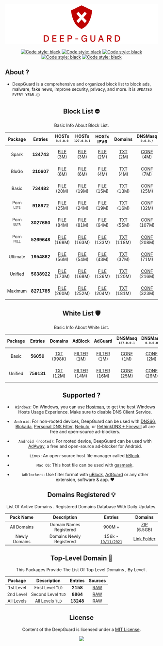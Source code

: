 
 <div align="center">

 ![Cover](https://raw.githubusercontent.com/VenexGit/DeepGuard/main/Logo.png)

</div>
 <div align="center">

<a href="https://github.com/VenexGit/DeepGuard/releases"><img alt="Code style: black" src="https://img.shields.io/badge/Version-1.1-orange.svg?longCache=true&style=flat-square"></a>
<a href="https://github.com/VenexGit/DeepGuard/releases"><img alt="Code style: black" src="https://img.shields.io/badge/Update-Nov 22, 2021-red.svg?longCache=true&style=flat-square"></a>
<a href="https://github.com/VenexGit/DeepGuard/releases"><img alt="Code style: black" src="https://img.shields.io/badge/Status-Official-green.svg?longCache=true&style=flat-square"></a>
<a href="https://github.com/VenexGit/DeepGuard/blob/main/LICENSE"><img alt="Code style: black" src="https://img.shields.io/badge/License-MIT-yellow.svg?longCache=true&style=flat-square"></a>
 <a href="https://t.me/WizVenex"><img alt="Code style: black" src="https://img.shields.io/badge/Telegram-Contact Me-blue.svg?longCache=true&style=flat-square"></a>


</div>

## About ? 
* DeepGuard is a comprehensive and organized block list to block ads, malware, fake news, improve security, privacy, and more. it is `UPDATED EVERY YEAR.🕣`
<div align="center">
<div align="center">


## Block List ​⛔️

Basic Info About Block List.

Package | Entries | HOSTs<br> <sup>`0.0.0.0`</sup> | HOSTs<br> <sup>`127.0.0.1`</sup> | HOSTs IPV6 | Domains | DNSMasq <br> <sup>`0.0.0./`</sup>| DNSMasq <br> <sup>`127.0.0.1`</sup> | DNSMasq IPV6 | Magisk | Flashable | RPZ | AdBlock | AdGuard | Unbound | OneLine |
:-----------:|:-------:|:-----:|:----------:|:-------:|:-------:|:-------:|:------------:|:------:|:---------:|:---:|:-------:|:-------:|:-------:|:-------:|:-------:|
Spark | **124743** | [FILE](https://github.com/VenexGit/DeepGuard/releases/download/Spark/Hosts_0-0-0-0) (3M) | [FILE](https://github.com/VenexGit/DeepGuard/releases/download/Spark/Hosts_127-0-0-1) (3M) | [FILE](https://github.com/VenexGit/DeepGuard/releases/download/Spark/Hosts_Ipv6) (2M) | [TXT](https://github.com/VenexGit/DeepGuard/releases/download/Spark/Domains.txt) (2M) | [CONF](https://github.com/VenexGit/DeepGuard/releases/download/Spark/DnsMasq_0-0-0-0.conf) (4M) | [CONF](https://github.com/VenexGit/DeepGuard/releases/download/Spark/DnsMasq_127-0-0-1.conf) (4M) | [CONF IPV6](https://github.com/VenexGit/DeepGuard/releases/download/Spark/DnsMasq_Ipv6.conf) (4M) | [MAGISK](https://github.com/VenexGit/DeepGuard/releases/download/Spark/DeepGuard_Magisk.zip) (782K) | [TWRP](https://github.com/VenexGit/DeepGuard/releases/download/Spark/DeepGuard_Flashable.zip) (952K) | [TXT](https://github.com/VenexGit/DeepGuard/releases/download/Spark/Rpz.txt) (3M) | [FILTER](https://github.com/VenexGit/DeepGuard/releases/download/Spark/Adblock) (2M) | [FILTER](https://github.com/VenexGit/DeepGuard/releases/download/Spark/Adguard) (3M) | [CONF](https://github.com/VenexGit/DeepGuard/releases/download/Spark/Unbound.conf) (6M) | [TXT](https://github.com/VenexGit/DeepGuard/releases/download/Spark/One-Line.txt) (2M) |
BluGo | **210607** | [FILE](https://github.com/VenexGit/DeepGuard/releases/download/BluGo/Hosts_0-0-0-0) (6M) | [FILE](https://github.com/VenexGit/DeepGuard/releases/download/BluGo/Hosts_127-0-0-1) (6M) | [FILE](https://github.com/VenexGit/DeepGuard/releases/download/BluGo/Hosts_Ipv6) (4M) | [TXT](https://github.com/VenexGit/DeepGuard/releases/download/BluGo/Domains.txt) (4M) | [CONF](https://github.com/VenexGit/DeepGuard/releases/download/BluGo/DnsMasq_0-0-0-0.conf) (7M) | [CONF](https://github.com/VenexGit/DeepGuard/releases/download/BluGo/DnsMasq_127-0-0-1.conf) (8M) | [CONF IPV6](https://github.com/VenexGit/DeepGuard/releases/download/BluGo/DnsMasq_Ipv6.conf) (7M) | [MAGISK](https://github.com/VenexGit/DeepGuard/releases/download/BluGo/DeepGuard_Magisk.zip) (1M) | [TWRP](https://github.com/VenexGit/DeepGuard/releases/download/BluGo/DeepGuard_Flashable.zip) (1M) | [TXT](https://github.com/VenexGit/DeepGuard/releases/download/BluGo/Rpz.txt) (5M) | [FILTER](https://github.com/VenexGit/DeepGuard/releases/download/BluGo/Adblock) (4M) | [FILTER](https://github.com/VenexGit/DeepGuard/releases/download/BluGo/Adguard) (5M) | [CONF](https://github.com/VenexGit/DeepGuard/releases/download/BluGo/Unbound.conf) (10M) | [TXT](https://github.com/VenexGit/DeepGuard/releases/download/BluGo/One-Line.txt) (4M) |
Basic | **734482** | [FILE](https://github.com/VenexGit/DeepGuard/releases/download/Basic/Hosts_0-0-0-0) (20M) | [FILE](https://github.com/VenexGit/DeepGuard/releases/download/Basic/Hosts_127-0-0-1) (19M) | [FILE](https://github.com/VenexGit/DeepGuard/releases/download/Basic/Hosts_Ipv6) (15M) | [TXT](https://github.com/VenexGit/DeepGuard/releases/download/Basic/Domains.txt) (13M) | [CONF](https://github.com/VenexGit/DeepGuard/releases/download/Basic/DnsMasq_0-0-0-0.conf) (25M) | [CONF](https://github.com/VenexGit/DeepGuard/releases/download/Basic/DnsMasq_127-0-0-1.conf) (27M) | [CONF IPV6](https://github.com/VenexGit/DeepGuard/releases/download/Basic/DnsMasq_Ipv6.conf) (23M) | [MAGISK](https://github.com/VenexGit/DeepGuard/releases/download/Basic/DeepGuard_Magisk.zip) (3M) | [TWRP](https://github.com/VenexGit/DeepGuard/releases/download/Basic/DeepGuard_Flashable.zip) (3M) | [TXT](https://github.com/VenexGit/DeepGuard/releases/download/Basic/Rpz.txt) (18M) | [FILTER](https://github.com/VenexGit/DeepGuard/releases/download/Basic/Adblock) (15M) | [FILTER](https://github.com/VenexGit/DeepGuard/releases/download/Basic/Adguard) (16M) | [CONF](https://github.com/VenexGit/DeepGuard/releases/download/Basic/Unbound.conf) (35M) | [TXT](https://github.com/VenexGit/DeepGuard/releases/download/Basic/One-Line.txt) (12M) |
Porn <br> <sup>`LITE`</sup> | **918972** | [FILE](https://github.com/VenexGit/DeepGuard/releases/download/Porn_Lite/Hosts_0-0-0-0) (25M) | [FILE](https://github.com/VenexGit/DeepGuard/releases/download/Porn_Lite/Hosts_127-0-0-1) (24M) | [FILE](https://github.com/VenexGit/DeepGuard/releases/download/Porn_Lite/Hosts_Ipv6) (19M) | [TXT](https://github.com/VenexGit/DeepGuard/releases/download/Porn_Lite/Domains.txt) (16M) | [CONF](https://github.com/VenexGit/DeepGuard/releases/download/Porn_Lite/DnsMasq_0-0-0-0.conf) (32M) | [CONF](https://github.com/VenexGit/DeepGuard/releases/download/Porn_Lite/DnsMasq_127-0-0-1.conf) (34M) | [CONF IPV6](https://github.com/VenexGit/DeepGuard/releases/download/Porn_Lite/DnsMasq_Ipv6.conf) (29M) | [MAGISK](https://github.com/VenexGit/DeepGuard/releases/download/Porn_Lite/DeepGuard_Magisk.zip) (4M) | [TWRP](https://github.com/VenexGit/DeepGuard/releases/download/Porn_Lite/DeepGuard_Flashable.zip) (4M) | [TXT](https://github.com/VenexGit/DeepGuard/releases/download/Porn_Lite/Rpz.txt) (23M) | [FILTER](https://github.com/VenexGit/DeepGuard/releases/download/Porn_Lite/Adblock) (19M) | [FILTER](https://github.com/VenexGit/DeepGuard/releases/download/Porn_Lite/Adguard) (21M) | [CONF](https://github.com/VenexGit/DeepGuard/releases/download/Porn_Lite/Unbound.conf) (44M) | [TXT](https://github.com/VenexGit/DeepGuard/releases/download/Porn_Lite/One-Line.txt) (16M) |
Porn <br> <sup>`BETA`</sup> | **3027680** | [FILE](https://github.com/VenexGit/DeepGuard/releases/download/Porn_Beta/Hosts_0-0-0-0) (84M) | [FILE](https://github.com/VenexGit/DeepGuard/releases/download/Porn_Beta/Hosts_127-0-0-1) (81M) | [FILE](https://github.com/VenexGit/DeepGuard/releases/download/Porn_Beta/Hosts_Ipv6) (64M) | [TXT](https://github.com/VenexGit/DeepGuard/releases/download/Porn_Beta/Domains.txt) (55M) | [CONF](https://github.com/VenexGit/DeepGuard/releases/download/Porn_Beta/DnsMasq_0-0-0-0.conf) (107M) | [CONF](https://github.com/VenexGit/DeepGuard/releases/download/Porn_Beta/DnsMasq_127-0-0-1.conf) (113M) | [CONF IPV6](https://github.com/VenexGit/DeepGuard/releases/download/Porn_Beta/DnsMasq_Ipv6.conf) (95M) | [MAGISK](https://github.com/VenexGit/DeepGuard/releases/download/Porn_Beta/DeepGuard_Magisk.zip) (14M) | [TWRP](https://github.com/VenexGit/DeepGuard/releases/download/Porn_Beta/DeepGuard_Flashable.zip) (14M) | [TXT](https://github.com/VenexGit/DeepGuard/releases/download/Porn_Beta/Rpz.txt) (78M) | [FILTER](https://github.com/VenexGit/DeepGuard/releases/download/Porn_Beta/Adblock) (64M) | [FILTER](https://github.com/VenexGit/DeepGuard/releases/download/Porn_Beta/Adguard) (69M) | [CONF](https://github.com/VenexGit/DeepGuard/releases/download/Porn_Beta/Unbound.conf) (147M) | [TXT](https://github.com/VenexGit/DeepGuard/releases/download/Porn_Beta/One-Line.txt) (52M) |
Porn <br> <sup>`FULL`</sup> | **5269648** | [FILE](https://github.com/VenexGit/DeepGuard/releases/download/Porn_Full/Hosts_0-0-0-0) (168M) | [FILE](https://github.com/VenexGit/DeepGuard/releases/download/Porn_Full/Hosts_127-0-0-1) (163M) | [FILE](https://github.com/VenexGit/DeepGuard/releases/download/Porn_Full/Hosts_Ipv6) (133M) | [TXT](https://github.com/VenexGit/DeepGuard/releases/download/Porn_Full/Domains.txt) (118M) | [CONF](https://github.com/VenexGit/DeepGuard/releases/download/Porn_Full/DnsMasq_0-0-0-0.conf) (208M) | [CONF](https://github.com/VenexGit/DeepGuard/releases/download/Porn_Full/DnsMasq_127-0-0-1.conf) (218M) | [CONF IPV6](https://github.com/VenexGit/DeepGuard/releases/download/Porn_Full/DnsMasq_Ipv6.conf) (188M) | [MAGISK](https://github.com/VenexGit/DeepGuard/releases/download/Porn_Full/DeepGuard_Magisk.zip) (21M) | [TWRP](https://github.com/VenexGit/DeepGuard/releases/download/Porn_Full/DeepGuard_Flashable.zip) (21M) | [TXT](https://github.com/VenexGit/DeepGuard/releases/download/Porn_Full/Rpz.txt) (158M) | [FILTER](https://github.com/VenexGit/DeepGuard/releases/download/Porn_Full/Adblock) (133M) | [FILTER](https://github.com/VenexGit/DeepGuard/releases/download/Porn_Full/Adguard) (143M) | [CONF](https://github.com/VenexGit/DeepGuard/releases/download/Porn_Full/Unbound.conf) (279M) | [TXT](https://github.com/VenexGit/DeepGuard/releases/download/Porn_Full/One-Line.txt) (113M) |
Ultimate | **1954862** | [FILE](https://github.com/VenexGit/DeepGuard/releases/download/Ultimate/Hosts_0-0-0-0) (56M) | [FILE](https://github.com/VenexGit/DeepGuard/releases/download/Ultimate/Hosts_127-0-0-1) (54M) | [FILE](https://github.com/VenexGit/DeepGuard/releases/download/Ultimate/Hosts_Ipv6) (43M) | [TXT](https://github.com/VenexGit/DeepGuard/releases/download/Ultimate/Domains.txt) (37M) | [CONF](https://github.com/VenexGit/DeepGuard/releases/download/Ultimate/DnsMasq_0-0-0-0.conf) (71M) | [CONF](https://github.com/VenexGit/DeepGuard/releases/download/Ultimate/DnsMasq_127-0-0-1.conf) (75M) | [CONF IPV6](https://github.com/VenexGit/DeepGuard/releases/download/Ultimate/DnsMasq_Ipv6.conf) (63M) | [MAGISK](https://github.com/VenexGit/DeepGuard/releases/download/Ultimate/DeepGuard_Magisk.zip) (10M) | [TWRP](https://github.com/VenexGit/DeepGuard/releases/download/Ultimate/DeepGuard_Flashable.zip) (10M) | [TXT](https://github.com/VenexGit/DeepGuard/releases/download/Ultimate/Rpz.txt) (52M) | [FILTER](https://github.com/VenexGit/DeepGuard/releases/download/Ultimate/Adblock) (43M) | [FILTER](https://github.com/VenexGit/DeepGuard/releases/download/Ultimate/Adguard) (47M) | [CONF](https://github.com/VenexGit/DeepGuard/releases/download/Ultimate/Unbound.conf) (97M) | [TXT](https://github.com/VenexGit/DeepGuard/releases/download/Ultimate/One-Line.txt) (35M) |
Unified | **5638922** | [FILE](https://github.com/VenexGit/DeepGuard/releases/download/Unified/Hosts_0-0-0-0) (173M) | [FILE](https://github.com/VenexGit/DeepGuard/releases/download/Unified/Hosts_127-0-0-1) (168M) | [FILE](https://github.com/VenexGit/DeepGuard/releases/download/Unified/Hosts_Ipv6) (136M) | [TXT](https://github.com/VenexGit/DeepGuard/releases/download/Unified/Domains.txt) (120M) | [CONF](https://github.com/VenexGit/DeepGuard/releases/download/Unified/DnsMasq_0-0-0-0.conf) (216M) | [CONF](https://github.com/VenexGit/DeepGuard/releases/download/Unified/DnsMasq_127-0-0-1.conf) (227M) | [CONF IPV6](https://github.com/VenexGit/DeepGuard/releases/download/Unified/DnsMasq_Ipv6.conf) (195M) | [MAGISK](https://github.com/VenexGit/DeepGuard/releases/download/Unified/DeepGuard_Magisk.zip) (27M) | [TWRP](https://github.com/VenexGit/DeepGuard/releases/download/Unified/DeepGuard_Flashable.zip) (27M) | [TXT](https://github.com/VenexGit/DeepGuard/releases/download/Unified/Rpz.txt) (163M) | [FILTER](https://github.com/VenexGit/DeepGuard/releases/download/Unified/Adblock) (136M) | [FILTER](https://github.com/VenexGit/DeepGuard/releases/download/Unified/Adguard) (147M) | [CONF](https://github.com/VenexGit/DeepGuard/releases/download/Unified/Unbound.conf) (292M) | [TXT](https://github.com/VenexGit/DeepGuard/releases/download/Unified/One-Line.txt) (114M) |
Maximum | **8271785** | [FILE](https://github.com/VenexGit/DeepGuard/releases/download/Maximum/Hosts_0-0-0-0) (260M) | [FILE](https://github.com/VenexGit/DeepGuard/releases/download/Maximum/Hosts_127-0-0-1) (252M) | [FILE](https://github.com/VenexGit/DeepGuard/releases/download/Maximum/Hosts_Ipv6) (204M) | [TXT](https://github.com/VenexGit/DeepGuard/releases/download/Maximum/Domains.txt) (181M) | [CONF](https://github.com/VenexGit/DeepGuard/releases/download/Maximum/DnsMasq_0-0-0-0.conf) (323M) | [CONF](https://github.com/VenexGit/DeepGuard/releases/download/Maximum/DnsMasq_127-0-0-1.conf) (338M) | [CONF IPV6](https://github.com/VenexGit/DeepGuard/releases/download/Maximum/DnsMasq_Ipv6.conf) (291M) | [MAGISK](https://github.com/VenexGit/DeepGuard/releases/download/Maximum/DeepGuard_Magisk.zip) (37M) | [TWRP](https://github.com/VenexGit/DeepGuard/releases/download/Maximum/DeepGuard_Flashable.zip) (38M) | [TXT](https://github.com/VenexGit/DeepGuard/releases/download/Maximum/Rpz.txt) (244M) | [FILTER](https://github.com/VenexGit/DeepGuard/releases/download/Maximum/Adblock) (204M) | [FILTER](https://github.com/VenexGit/DeepGuard/releases/download/Maximum/Adguard) (220M) | [CONF](https://github.com/VenexGit/DeepGuard/releases/download/Maximum/Unbound.conf) (433M) | [TXT](https://github.com/VenexGit/DeepGuard/releases/download/Maximum/One-Line.txt) (173M) |
 


## White List 🛡

Basic Info About White List.

| Package | Entries | Domains | AdBlock | AdGuard | DNSMasq <br> <sup>`127.0.0.1`</sup> | DNSMasq <br> <sup>`0.0.0.0`</sup> | DNSMasq IPV6 | Unbound | RPZ | OneLine |
|:-------:|:-------:|:-------:|:-------:|:-------:|:-------:|:------------:|:-------:|:---:|:-------:|:-------:|
Basic | **56059**  | [TXT](https://github.com/VenexGit/DeepGuard/releases/download/WT-Basic/Domains.txt) (998K) | [FILTER](https://github.com/VenexGit/DeepGuard/releases/download/WT-Basic/Adblock) (1M) | [FILTER](https://github.com/VenexGit/DeepGuard/releases/download/WT-Basic/Adguard) (1M) | [CONF](https://github.com/VenexGit/DeepGuard/releases/download/WT-Basic/DnsMasq_0-0-0-0.conf) (1M) | [CONF](https://github.com/VenexGit/DeepGuard/releases/download/WT-Basic/DnsMasq_127-0-0-1.conf) (2M) | [CONF IPV6](https://github.com/VenexGit/DeepGuard/releases/download/WT-Basic/DnsMasq_Ipv6.conf) (1M) | [CONF](https://github.com/VenexGit/DeepGuard/releases/download/WT-Basic/Unbound.conf) (2M) | [TXT](https://github.com/VenexGit/DeepGuard/releases/download/WT-Basic/Rpz.txt) (1M) | [TXT](https://github.com/VenexGit/DeepGuard/releases/download/WT-Basic/One-Line.txt) (944K) |
Unified | **759131**  | [TXT](https://github.com/VenexGit/DeepGuard/releases/download/WT-Unified/Domains.txt) (12M) | [FILTER](https://github.com/VenexGit/DeepGuard/releases/download/WT-Unified/Adblock) (14M) | [FILTER](https://github.com/VenexGit/DeepGuard/releases/download/WT-Unified/Adguard) (16M) | [CONF](https://github.com/VenexGit/DeepGuard/releases/download/WT-Unified/DnsMasq_0-0-0-0.conf) (25M) | [CONF](https://github.com/VenexGit/DeepGuard/releases/download/WT-Unified/DnsMasq_127-0-0-1.conf) (26M) | [CONF IPV6](https://github.com/VenexGit/DeepGuard/releases/download/WT-Unified/DnsMasq_Ipv6.conf) (22M) | [CONF](https://github.com/VenexGit/DeepGuard/releases/download/WT-Unified/Unbound.conf) (35M) | [TXT](https://github.com/VenexGit/DeepGuard/releases/download/WT-Unified/Rpz.txt) (18M) | [TXT](https://github.com/VenexGit/DeepGuard/releases/download/WT-Unified/One-Line.txt) (11M) |Unified | **758238**  | [TXT](https://github.com/VenexGit/DeepGuard/releases/download/WT-Unified/Domains.txt) (12M) | [FILTER](https://github.com/VenexGit/DeepGuard/releases/download/WT-Unified/Adblock) (14M) | [FILTER](https://github.com/VenexGit/DeepGuard/releases/download/WT-Unified/Adguard) (16M) | [CONF](https://github.com/VenexGit/DeepGuard/releases/download/WT-Unified/DnsMasq_0-0-0-0.conf) (25M) | [CONF](https://github.com/VenexGit/DeepGuard/releases/download/WT-Unified/DnsMasq_127-0-0-1.conf) (26M) | [CONF IPV6](https://github.com/VenexGit/DeepGuard/releases/download/WT-Unified/DnsMasq_Ipv6.conf) (22M) | [CONF](https://github.com/VenexGit/DeepGuard/releases/download/WT-Unified/Unbound.conf) (35M) | [TXT](https://github.com/VenexGit/DeepGuard/releases/download/WT-Unified/Rpz.txt) (18M) | [TXT](https://github.com/VenexGit/DeepGuard/releases/download/WT-Unified/One-Line.txt) (11M) |

</div>

## Supported ?

* `Windows`: On Windows, you can use [Hostman](http://www.abelhadigital.com/hostsman/), to get the best Windows Hosts Usage Experience. Make sure to disable DNS Client Service.       
     
* `Android`: For non-rooted devices, DeepGuard can be used with [DNS66](https://f-droid.org/en/packages/org.jak_linux.dns66/), [Blokada](https://f-droid.org/en/packages/org.blokada.alarm/), [Personal DNS Filter](https://www.zenz-solutions.de/personaldnsfilter/), [Nebulo](https://github.com/Ch4t4r/Nebulo), or [RethinkDNS + Firewall](https://github.com/celzero/rethink-app) all are free and open-source ad-blockers.     
     
* `Android (rooted)`: For rooted device, DeepGuard can be used with [AdAway](https://f-droid.org/en/packages/org.adaway/), a free and open-source ad-blocker for Android.    
     
* `Linux`: An open-source host file manager called [hBlock](https://github.com/hectorm/hBlock).   
       
* `Mac OS`: This host file can be used with [gasmask](https://github.com/2ndalpha/gasmask).    
   
* `Adblockers`: Use filter format with [uBlock](https://github.com/gorhill/uBlock), [AdGuard](https://adguard.com/en/welcome.html) or any other extension, software & app. ♥️


<div align="center">

## Domains Registered 💡

  List Of Active Domains . Registered Domains Database With Daily Updates.

| Pack Name | Description | Entries | Domains |
|:---------:|:-----------:|:------------:|:-----------:|
All Domains | Domain Names Registered | 900M + | [ZIP](https://u.pcloud.link/publink/show?code=kZr7HGXZSEAVwU5CNJRCr6gyvxAhNfB0dsC7 ) (6.5GB) |
Newly Domains | Domains Newly Registered | 156k - [`19/11/2021`](https://raw.githubusercontent.com/VenexGit/DeepGuard/main/1%20-%20Domains%20Registered/2021-11-19.txt) | [Link Folder](https://github.com/VenexGit/DeepGuard/tree/main/1%20-%20Domains%20Registered)  |

## Top-Level Domain 🎈

This Packages Provide The List Of Top Level Domains , By Level .

| Package | Description | Entries | Sources |
|:---------:|:-------------:|:--------:|:--------:| 
1st Level | First Level `TLD` |**2158**| [RAW](https://raw.githubusercontent.com/VenexGit/DeepGuard/main/2%20-%20TLD/First%20LeveL.txt) |
2nd Level | Second Level `TLD` | **8864** | [RAW](https://raw.githubusercontent.com/VenexGit/DeepGuard/main/2%20-%20TLD/Second%20LeveL.txt)  |
All Levels | All Levels `TLD` | **13248** | [RAW](https://raw.githubusercontent.com/VenexGit/DeepGuard/main/2%20-%20TLD/All%20LeveL.txt) |

</div>



## License

Content of the DeepGuard is licensed under a [MIT License](https://github.com/VenexGit/DeepGuard/blob/main/LICENSE).

<p align="center"><a href="https://paypal.me/WizVenex" target="_blank"><img src="https://img.shields.io/badge/PAYPAL-SUPPORT--ME-blue?logo=paypal&logoColor=white&style=for-the-badge"></a><p><p align="center"></a><p>

